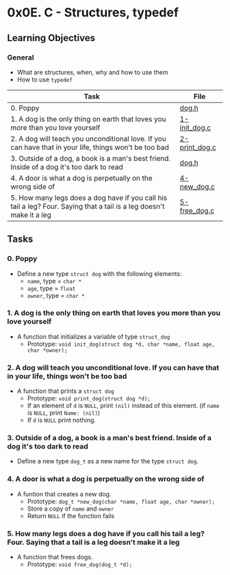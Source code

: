 # 0x0E. C - Structures, typedef
## Learning Objectives

### General

* What are structures, when, why and how to use them
* How to use `typedef`

| Task | File |
| ---- | ---- |
| 0. Poppy | [dog.h](./dog.h) |
| 1. A dog is the only thing on earth that loves you more than you love yourself | [1-init_dog.c](./1-init_dog.c) |
| 2. A dog will teach you unconditional love. If you can have that in your life, things won't be too bad | [2-print_dog.c](./2-print_dog.c) |
| 3. Outside of a dog, a book is a man's best friend. Inside of a dog it's too dark to read | [dog.h](./dog.h) |
| 4. A door is what a dog is perpetually on the wrong side of | [4-new_dog.c](./4-new_dog.c) |
| 5. How many legs does a dog have if you call his tail a leg? Four. Saying that a tail is a leg doesn't make it a leg | [5-free_dog.c](./5-free_dog.c) |

## Tasks
### 0. Poppy
* Define a new type `struct dog` with the following elements:
	* `name`, type = `char *`
	* `age`, type = `float`
	* `owner`, type = `char *`
### 1. A dog is the only thing on earth that loves you more than you love yourself
* A function that initializes a variable of type `struct_dog`
	* Prototype: `void init_dog(struct dog *d, char *name, float age, char *owner);`
### 2. A dog will teach you unconditional love. If you can have that in your life, things won't be too bad
* A function that prints a `struct dog`
	* Prototype: `void print_dog(struct dog *d);`
	* If an element of `d` is `NULL`, print `(nil)` instead of this element. (if `name` is `NULL`, print `Name: (nil)`)
	* If `d` is `NULL` print nothing.
### 3. Outside of a dog, a book is a man's best friend. Inside of a dog it's too dark to read
* Define a new type `dog_t` as a new name for the type `struct dog`.
### 4. A door is what a dog is perpetually on the wrong side of
* A funtion that creates a new dog.
	* Prototype: `dog_t *new_dog(char *name, float age, char *owner);`
	* Store a copy of `name` and `owner`
	* Return `NULL` if the function fails
### 5. How many legs does a dog have if you call his tail a leg? Four. Saying that a tail is a leg doesn't make it a leg
* A function that frees dogs.
	* Prototype: `void free_dog(dog_t *d);`
